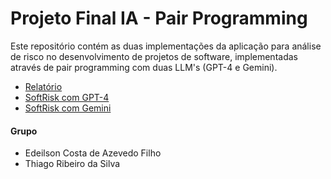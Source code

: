 # Projeto Final IA - Pair Programming

Este repositório contém as duas implementações da aplicação para
análise de risco no desenvolvimento de projetos de software, implementadas
através de pair programming com duas LLM's (GPT-4 e Gemini).

- [Relatório](relatorio.pdf)
- [SoftRisk com GPT-4](analisador-risco-gpt4/)
- [SoftRisk com Gemini](analisador-risco-gemini/)

#### Grupo

- Edeilson Costa de Azevedo Filho
- Thiago Ribeiro da Silva
